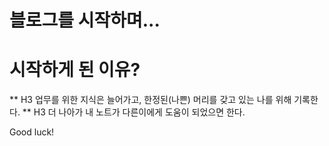 
블로그를 시작하며...
===

# 시작하게 된 이유?
** H3 업무를 위한 지식은 늘어가고, 한정된(나쁜) 머리를 갖고 있는 나를 위해 기록한다.
** H3 더 나아가 내 노트가 다른이에게 도움이 되었으면 한다.

Good luck!